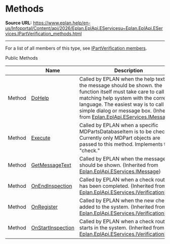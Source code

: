 # Methods

**Source URL:** https://www.eplan.help/en-us/Infoportal/Content/api/2026/Eplan.EplApi.EServicesu~Eplan.EplApi.EServices.IPartVerification_methods.html

---

For a list of all members of this type, see [IPartVerification members](Eplan.EplApi.EServicesu~Eplan.EplApi.EServices.IPartVerification_members.html).

Public Methods

|  | Name | Description |
| --- | --- | --- |
| Method | [DoHelp](Eplan.EplApi.EServicesu~Eplan.EplApi.EServices.IMessage~DoHelp.html) | Called by EPLAN when the help text to the message should be shown. the function itself must take care to call the matching help system with the correct language. The easiest way is to call a simple dialog or message box. (Inherited from [Eplan.EplApi.EServices.IMessage](Eplan.EplApi.EServicesu~Eplan.EplApi.EServices.IMessage.html)) |
| Method | [Execute](Eplan.EplApi.EServicesu~Eplan.EplApi.EServices.IPartVerification~Execute.html) | Called by EPLAN when a specific MDPartsDatabaseItem is to be checked. Currently only MDPart objects are passed to this method. Implements the "check." |
| Method | [GetMessageText](Eplan.EplApi.EServicesu~Eplan.EplApi.EServices.IMessage~GetMessageText.html) | Called by EPLAN when the message text should be shown. (Inherited from [Eplan.EplApi.EServices.IMessage](Eplan.EplApi.EServicesu~Eplan.EplApi.EServices.IMessage.html)) |
| Method | [OnEndInspection](Eplan.EplApi.EServicesu~Eplan.EplApi.EServices.IVerificationBase~OnEndInspection.html) | Called by EPLAN when a check routine has been completed. (Inherited from [Eplan.EplApi.EServices.IVerificationBase](Eplan.EplApi.EServicesu~Eplan.EplApi.EServices.IVerificationBase.html)) |
| Method | [OnRegister](Eplan.EplApi.EServicesu~Eplan.EplApi.EServices.IVerificationBase~OnRegister.html) | Called by EPLAN when the new check is added to the system. (Inherited from [Eplan.EplApi.EServices.IVerificationBase](Eplan.EplApi.EServicesu~Eplan.EplApi.EServices.IVerificationBase.html)) |
| Method | [OnStartInspection](Eplan.EplApi.EServicesu~Eplan.EplApi.EServices.IVerificationBase~OnStartInspection.html) | Called by EPLAN when a check routine starts in the system. (Inherited from [Eplan.EplApi.EServices.IVerificationBase](Eplan.EplApi.EServicesu~Eplan.EplApi.EServices.IVerificationBase.html)) |



